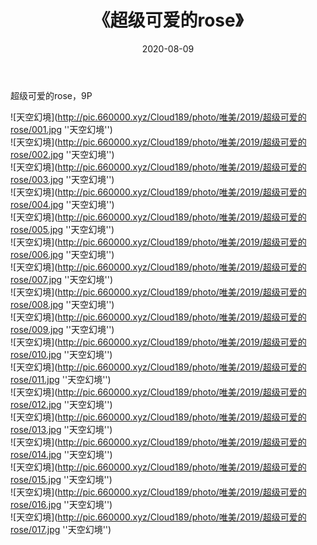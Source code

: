 ﻿---
layout: post
title:  《超级可爱的rose》
date:   2020-08-09
img: http://pic.660000.xyz/Cloud189/photo/唯美/2019/超级可爱的rose/000.jpg
categories: [美女, 清纯, 唯美]
---

超级可爱的rose，9P



![天空幻境](http://pic.660000.xyz/Cloud189/photo/唯美/2019/超级可爱的rose/001.jpg ''天空幻境'') <br>
![天空幻境](http://pic.660000.xyz/Cloud189/photo/唯美/2019/超级可爱的rose/002.jpg ''天空幻境'') <br>
![天空幻境](http://pic.660000.xyz/Cloud189/photo/唯美/2019/超级可爱的rose/003.jpg ''天空幻境'') <br>
![天空幻境](http://pic.660000.xyz/Cloud189/photo/唯美/2019/超级可爱的rose/004.jpg ''天空幻境'') <br>
![天空幻境](http://pic.660000.xyz/Cloud189/photo/唯美/2019/超级可爱的rose/005.jpg ''天空幻境'') <br>
![天空幻境](http://pic.660000.xyz/Cloud189/photo/唯美/2019/超级可爱的rose/006.jpg ''天空幻境'') <br>
![天空幻境](http://pic.660000.xyz/Cloud189/photo/唯美/2019/超级可爱的rose/007.jpg ''天空幻境'') <br>
![天空幻境](http://pic.660000.xyz/Cloud189/photo/唯美/2019/超级可爱的rose/008.jpg ''天空幻境'') <br>
![天空幻境](http://pic.660000.xyz/Cloud189/photo/唯美/2019/超级可爱的rose/009.jpg ''天空幻境'') <br>
![天空幻境](http://pic.660000.xyz/Cloud189/photo/唯美/2019/超级可爱的rose/010.jpg ''天空幻境'') <br>
![天空幻境](http://pic.660000.xyz/Cloud189/photo/唯美/2019/超级可爱的rose/011.jpg ''天空幻境'') <br>
![天空幻境](http://pic.660000.xyz/Cloud189/photo/唯美/2019/超级可爱的rose/012.jpg ''天空幻境'') <br>
![天空幻境](http://pic.660000.xyz/Cloud189/photo/唯美/2019/超级可爱的rose/013.jpg ''天空幻境'') <br>
![天空幻境](http://pic.660000.xyz/Cloud189/photo/唯美/2019/超级可爱的rose/014.jpg ''天空幻境'') <br>
![天空幻境](http://pic.660000.xyz/Cloud189/photo/唯美/2019/超级可爱的rose/015.jpg ''天空幻境'') <br>
![天空幻境](http://pic.660000.xyz/Cloud189/photo/唯美/2019/超级可爱的rose/016.jpg ''天空幻境'') <br>
![天空幻境](http://pic.660000.xyz/Cloud189/photo/唯美/2019/超级可爱的rose/017.jpg ''天空幻境'') <br>